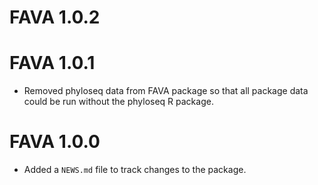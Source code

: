 # FAVA 1.0.2

# FAVA 1.0.1

* Removed phyloseq data from FAVA package so that all package data could be run without the phyloseq R package. 

# FAVA 1.0.0

* Added a `NEWS.md` file to track changes to the package.
